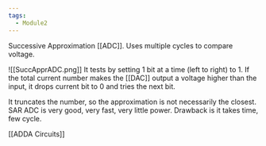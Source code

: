 ```yaml
---
tags:
  - Module2
---
```


Successive Approximation [[ADC]]. Uses multiple cycles to compare voltage.

![[SuccApprADC.png]]
It tests by setting 1 bit at a time (left to right) to 1. If the total current number makes the [[DAC]] output a voltage higher than the input, it drops current bit to 0 and tries the next bit. 

It truncates the number, so the approximation is not necessarily the closest. 
SAR ADC is very good, very fast, very little power. Drawback is it takes time, few cycle.

[[ADDA Circuits]]

